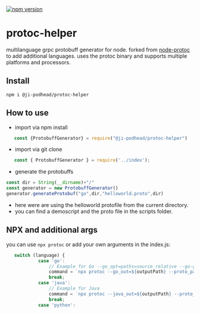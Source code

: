 [![npm version](https://badge.fury.io/js/@ji-podhead%2Fprotoc-helper.svg)](https://badge.fury.io/js/@ji-podhead%2Fprotoc-helper)
# protoc-helper
multilanguage  grpc protobuff generator for node. forked from [node-protoc](https://github.com/YePpHa/node-protoc) to add additional languages.
uses the protoc binary and supports multiple platforms and processors.

## Install
`npm i @ji-podhead/protoc-helper`

## How to use
- import via npm install
```JavaScript
   const {ProtobuffGenerator} = require("@ji-podhead/protoc-helper")
 ```

- import via git clone
```JavaScript
   const { ProtobuffGenerator } = require('../index');
 ```
- generate the protobuffs
```JavaScript
const dir = String(__dirname)+"/"
const generator = new ProtobuffGenerator()
generator.generateProtobuf("go",dir,"helloworld.proto",dir)
```
- here were are using the helloworld protofile from the current directory.
- you can find  a demoscript and the proto file in the scripts folder.
## NPX and additional args

you can use `npx protoc` or add your own arguments in the index.js:
```JavaScript
   switch (language) {
            case 'go':
                // Example for Go --go_opt=paths=source_relative --go-grpc_out=. --go-grpc_opt=paths=source_relative
                command = `npx protoc --go_out=${outputPath} --proto_path=${proto_path} ${proto_file}`;
                break;
            case 'java':
                // Example for Java
                command = `npx protoc --java_out=${outputPath} --proto_path=${proto_path} ${proto_file}`;
                break;
            case 'python':
```
